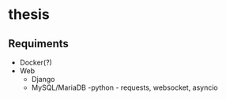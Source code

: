 # thesis

## Requiments
- Docker(?)
- Web
  - Django
  - MySQL/MariaDB
  -python - requests, websocket, asyncio